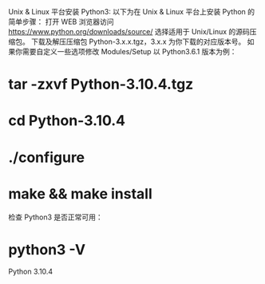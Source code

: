 Unix & Linux 平台安装 Python3:
以下为在 Unix & Linux 平台上安装 Python 的简单步骤：
打开 WEB 浏览器访问 https://www.python.org/downloads/source/
选择适用于 Unix/Linux 的源码压缩包。
下载及解压压缩包 Python-3.x.x.tgz，3.x.x 为你下载的对应版本号。
如果你需要自定义一些选项修改 Modules/Setup
以 Python3.6.1 版本为例：
# tar -zxvf Python-3.10.4.tgz
# cd Python-3.10.4
# ./configure
# make && make install
检查 Python3 是否正常可用：
# python3 -V
Python 3.10.4
